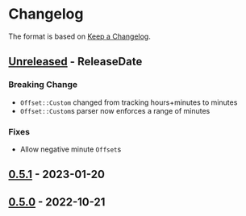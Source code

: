 # Changelog

The format is based on [Keep a Changelog].

[Keep a Changelog]: http://keepachangelog.com/en/1.0.0/

<!-- next-header -->
## [Unreleased] - ReleaseDate

### Breaking Change

- `Offset::Custom` changed from tracking hours+minutes to minutes
- `Offset::Custom`s parser now enforces a range of minutes

### Fixes

- Allow negative minute `Offset`s

## [0.5.1] - 2023-01-20

## [0.5.0] - 2022-10-21

<!-- next-url -->
[Unreleased]: https://github.com/toml-rs/toml/compare/toml_datetime-v0.5.1...HEAD
[0.5.1]: https://github.com/toml-rs/toml/compare/toml_datetime-v0.5.0...toml_datetime-v0.5.1
[0.5.0]: https://github.com/toml-rs/toml/compare/87741642c0f1a5217fd125e99fb52181869f74fa...toml_datetime-v0.5.0
